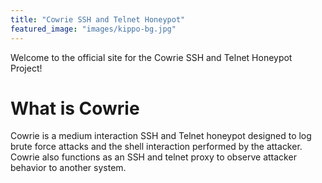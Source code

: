 ```yaml
---
title: "Cowrie SSH and Telnet Honeypot"
featured_image: "images/kippo-bg.jpg"
---
```


Welcome to the official site for the Cowrie SSH and Telnet Honeypot Project!

# What is Cowrie

Cowrie is a medium interaction SSH and Telnet honeypot designed to
log brute force attacks and the shell interaction performed by the
attacker. Cowrie also functions as an SSH and telnet proxy to observe
attacker behavior to another system.
